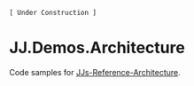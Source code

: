 `[ Under Construction ]`

JJ.Demos.Architecture
=====================

Code samples for [JJs-Reference-Architecture](https://jjvanzon.github.io/JJs-Reference-Architecture/).

